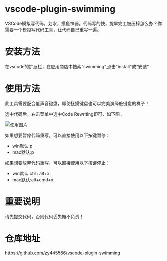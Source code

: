 # vscode-plugin-swimming
VSCode模拟写代码，划水，摸鱼神器。代码写的快，提早完工被压榨怎么办？你需要一个模拟写代码工具，让代码自己重写一遍。

# 安装方法
在vscode的扩展栏，在应用商店中搜索“swimming”,点击"install"或“安装”

# 使用方法
此工具需要配合低声音键盘，即使抚摸键盘也可以完美演绎敲键盘的样子！

选中代码后，右击菜单中选中Code Rewriting即可，如下图：

![使用图片](https://raw.githubusercontent.com/zy445566/vscode-plugin-swimming/master/cr.png)

如果想要暂停代码重写，可以直接使用以下按键暂停：
* win默认:p
* mac默认:p

如果想要放弃代码重写，可以直接使用以下按键停止：
* win默认:ctrl+alt+x
* mac默认:alt+cmd+x

# 重要说明
请先提交代码，否则代码丢失概不负责！

# 仓库地址
https://github.com/zy445566/vscode-plugin-swimming
